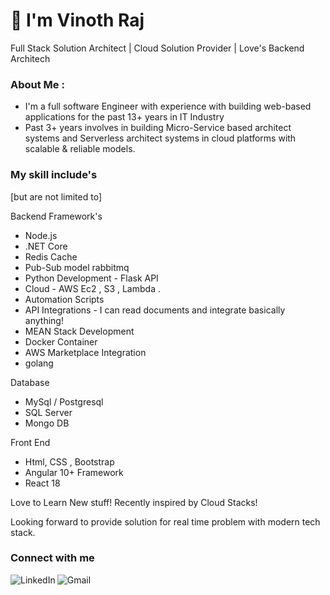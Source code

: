 
<h1 align="left">👋 I'm Vinoth Raj </h1>
<p> Full Stack Solution Architect  | Cloud Solution Provider | Love's Backend Architech </p>

### About Me :

- I'm a full software Engineer with experience with building web-based applications for the past 13+ years in IT Industry 
- Past 3+ years involves in building Micro-Service based architect systems and Serverless architect systems in cloud platforms with scalable & reliable models.

### My skill include's
[but are not limited to]

Backend Framework's

* Node.js  
* .NET Core  
* Redis Cache 
* Pub-Sub model rabbitmq
* Python Development - Flask API
* Cloud - AWS Ec2 , S3 , Lambda .
* Automation Scripts
* API Integrations - I can read documents and integrate basically anything!
* MEAN Stack Development
* Docker Container
* AWS Marketplace Integration
* golang 

Database

* MySql / Postgresql
* SQL Server
* Mongo DB

Front End

* Html, CSS , Bootstrap
* Angular 10+ Framework
* React 18


Love to Learn New stuff! Recently inspired by Cloud Stacks!

Looking forward to provide solution for real time problem with modern tech stack.

### Connect with me 
[<img align="left" alt="LinkedIn" src="https://img.shields.io/badge/LinkedIn-0077B5?style=for-the-badge&logo=linkedin&logoColor=white" />]( https://www.linkedin.com/in/vinothrajs)

[<img align="left" alt="Gmail" src="https://img.shields.io/badge/Gmail-D14836?style=for-the-badge&logo=gmail&logoColor=white" />]( mailto:vinothrajs88@gmail.com)


